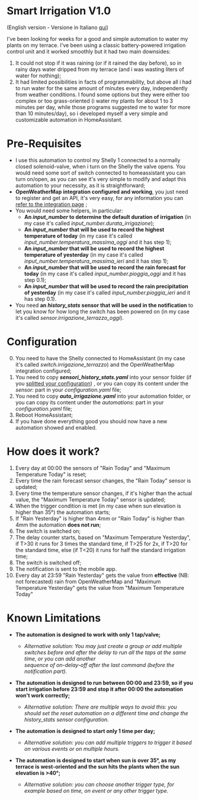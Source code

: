 # Smart Irrigation V1.0
(English version - Versione in Italiano [qui](https://github.com/ilpiccoli/smart-irrigation/blob/main/README_ita.md))

I've been looking for weeks for a good and simple automation to water my plants on my terrace. I've been using a classic battery-powered irrigation control unit and it worked smoothly but it had two main downsides: 
1) It could not stop if it was raining (or if it rained the day before), so in rainy days water dripped from my terrace (and i was wasting liters of water for nothing);
2) It had limited possibilities in facts of programmability, but above all i had to run water for the same amount of minutes every day, independently from weather conditions.
I found some options but they were either too complex or too grass-oriented (i water my plants for about 1 to 3 minutes per day, while those programs suggested me to water for more than 10 minutes/day), so i developed myself a very simple and customizable automation in HomeAssistant.

# Pre-Requisites
- I use this automation to control my Shelly 1 connected to a normally closed solenoid-valve, when i turn on the Shelly the valve opens. You would need some sort of switch connected to homeassistant you can turn on/open, as you can see it's very simple to modify and adapt this automation to your necessity, as it is straightforward;
- **OpenWeatherMap integration configured and working**, you just need to register and get an API, it's very easy, for any information you can [refer to the integration page](https://www.home-assistant.io/integrations/openweathermap/) ;
- You would need some helpers, in particular:
  - **An _input_number_ to determine the default duration of irrigation** (in my case it's called _input_number.durata_irrigazione_);
  - **An _input_number_ that will be used to record the highest temperature of today** (in my case it's called _input_number.temperatura_massima_oggi_ and it has step 1);
  - **An _input_number_ that will be used to record the highest temperature of yesterday** (in my case it's called _input_number.temperatura_massima_ieri_ and it has step 1);
  - **An _input_number_ that will be used to record the rain forecast for today** (in my case it's called _input_number.pioggia_oggi_ and it has step 0.1);
  - **An _input_number_ that will be used to record the rain precipitation of yesterday** (in my case it's called _input_number.pioggia_ieri_ and it has step 0.1).
- You need **an _history_stats_ sensor that will be used in the notification** to let you know for how long the switch has been powered on (in my case it's called _sensor.irrigazione_terrazzo_oggi_).

# Configuration
0) You need to have the Shelly connected to HomeAssistant (in my case it's called _switch.irrigazione_terrazzo_) and the OpenWeatherMap integration configured;
1) You need to copy _**sensori_history_stats.yaml**_ into your sensor folder (if you [splitted your configuration](https://www.home-assistant.io/docs/configuration/splitting_configuration/)) , or you can copy its content under the _sensor:_ part in your _configuration.yaml_ file;
2) You need to copy _**auto_irrigazione.yaml**_ into your automation folder, or you can copy its content under the _automations:_ part in your _configuration.yaml_ file;
3) Reboot HomeAssistant;
4) If you have done everything good you should now have a new automation showed and enabled.

# How does it work?
1) Every day at 00:00 the sensors of "Rain Today" and "Maximum Temperature Today" is reset;
2) Every time the rain forecast sensor changes, the "Rain Today" sensor is updated;
3) Every time the temperature sensor changes, if it's higher than the actual value, the "Maximum Temperature Today" sensor is updated;
4) When the trigger condition is met (in my case when sun elevation is higher than 35°) the automation starts;
5) If "Rain Yesterday" is higher than 4mm or "Rain Today" is higher than 4mm the automation **does not run**;
6) The switch is switched on;
7) The delay counter starts, based on "Maximum Temperature Yesterday", if T>30 it runs for 3 times the standard time, if T>25 for 2x, if T>20 for the standard time, else (if T<20) it runs for half the standard irrigation time;
8) The switch is switched off;
9) The notification is sent to the mobile app.
10) Every day at 23:59 "Rain Yesterday" gets the value from **effective** (NB: not forecasted) rain from OpenWeatherMap and "Maximum Temperature Yesterday" gets the value from "Maximum Temperature Today"

# Known Limitations
- **The automation is designed to work with only 1 tap/valve;**
    - *Alternative solution: You may just create a group or add multiple switches before and after the delay to run all the taps at the same time, or you can add another   
    sequence of on-delay-off after the last command (before the notification part).*
    
- **The automation is designed to run between 00:00 and 23:59, so if you start irrigation before 23:59 and stop it after 00:00 the automation won't work correctly;**        
    - *Alternative solution: There are multiple ways to avoid this: you should set the reset automation on a different time and change the _history_stats_ sensor configuration.*    
    
- **The automation is designed to start only 1 time per day;**    
    - *Alternative solution: you can add multiple triggers to trigger it based on various events or on multiple hours.*  
    
- **The automation is designed to start when sun is over 35°, as my terrace is west-oriented and the sun hits the plants when the sun elevation is >40°;**    
    - *Alternative solution: you can choose another trigger type, for example based on time, on event or any other trigger type.*
